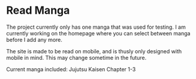 # Read Manga

The project currently only has one manga that was used for testing.
I am currently working on the homepage where you can select between manga before I add any more.

The site is made to be read on mobile, and is thusly only designed with mobile in mind.
This may change sometime in the future.

Current manga included:
    Jujutsu Kaisen Chapter 1-3